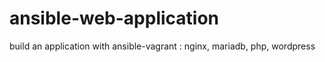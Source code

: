# ansible-web-application
build an application with ansible-vagrant : nginx, mariadb, php, wordpress
